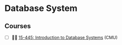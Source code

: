 # Database System

## Courses

- [ ] 🧑‍🏫 [15-445: Introduction to Database Systems](https://15445.courses.cs.cmu.edu/) (CMU)
